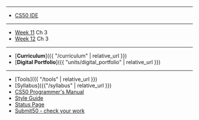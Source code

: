 ***
* [CS50 IDE](https://ide.cs50.io/)

***
* [Week 11](/ap/weeks/week11) Ch 3
* [Week 12](/ap/weeks/week12) Ch 3

***

* [**Curriculum**]({{ "/curriculum" | relative_url }})
* [**Digital Portfolio**]({{ "units/digital_portfolio" | relative_url }})
<!-- * [Problems by Unit]({{ "problems" | relative_url}}) -->

***

* [Tools]({{ "/tools" | relative_url }})
* [Syllabus]({{"/syllabus" | relative_url }})
* [CS50 Programmer's Manual](https://man.cs50.io/)
* <a href="https://cs50.readthedocs.io/style/c/" target="_blank">Style Guide</a>
* <a href="https://cs50.statuspage.io/" target="_blank">Status Page</a>
* <a href="https://submit.cs50.io" target="_blank">Submit50 - check your work</a>

